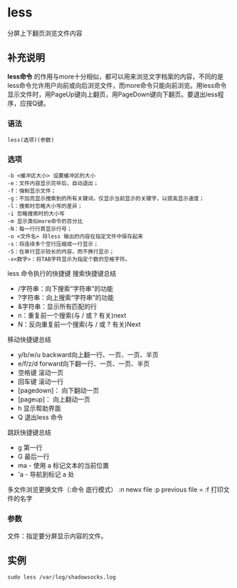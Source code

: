 less
===

分屏上下翻页浏览文件内容

## 补充说明

**less命令** 的作用与more十分相似，都可以用来浏览文字档案的内容，不同的是less命令允许用户向前或向后浏览文件，而more命令只能向前浏览。用less命令显示文件时，用PageUp键向上翻页，用PageDown键向下翻页。要退出less程序，应按Q键。

###  语法 

```shell
less(选项)(参数)
```

###  选项 

```shell
-b <缓冲区大小> 设置缓冲区的大小
-e：文件内容显示完毕后，自动退出；
-f：强制显示文件；
-g：不加亮显示搜索到的所有关键词，仅显示当前显示的关键字，以提高显示速度；
-l：搜索时忽略大小写的差异；
-i 忽略搜索时的大小写
-m 显示类似more命令的百分比
-N：每一行行首显示行号；
-o <文件名> 将less 输出的内容在指定文件中保存起来
-s：将连续多个空行压缩成一行显示；
-S：在单行显示较长的内容，而不换行显示；
-x<数字>：将TAB字符显示为指定个数的空格字符。
```

less 命令执行的快捷键
搜索快捷键总结
* /字符串：向下搜索“字符串”的功能
* ?字符串：向上搜索“字符串”的功能
* &字符串：显示所有匹配的行
* n：重复前一个搜索(与 / 或 ? 有关)next
* N：反向重复前一个搜索(与 / 或 ? 有关)Next


移动快捷键总结
* y/b/w/u backward向上翻一行、一页、一页、半页
* e/f/z/d forward向下翻一行、一页、一页、半页
* 空格键 滚动一页
* 回车键 滚动一行
* [pagedown]： 向下翻动一页
* [pageup]： 向上翻动一页
* h 显示帮助界面
* Q 退出less 命令

跳跃快捷键总结
* g 第一行
* G 最后一行
* ma - 使用 a 标记文本的当前位置
* 'a - 导航到标记 a 处

多文件浏览更换文件（:命令  底行模式）
:n newx file
:p previous file
= :f 打印文件的名字
###  参数 

文件：指定要分屏显示内容的文件。

## 实例

```shell
sudo less /var/log/shadowsocks.log
```


